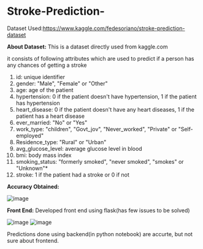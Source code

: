 # Stroke-Prediction-
Dataset Used:https://www.kaggle.com/fedesoriano/stroke-prediction-dataset

**About Dataset:**
This is a dataset directly used from kaggle.com

it consists of following attributes which are used to predict if a person has any chances of getting a stroke
1) id: unique identifier
2) gender: "Male", "Female" or "Other"
3) age: age of the patient
4) hypertension: 0 if the patient doesn't have hypertension, 1 if the patient has hypertension
5) heart_disease: 0 if the patient doesn't have any heart diseases, 1 if the patient has a heart disease
6) ever_married: "No" or "Yes"
7) work_type: "children", "Govt_jov", "Never_worked", "Private" or "Self-employed"
8) Residence_type: "Rural" or "Urban"
9) avg_glucose_level: average glucose level in blood
10) bmi: body mass index
11) smoking_status: "formerly smoked", "never smoked", "smokes" or "Unknown"*
12) stroke: 1 if the patient had a stroke or 0 if not

**Accuracy Obtained:**

![image](https://user-images.githubusercontent.com/59151526/112156809-9a3b3600-8c0c-11eb-8ce2-5a0187b0dd76.png)

**Front End:**
Developed front end using flask(has few issues to be solved) 

![image](https://user-images.githubusercontent.com/59151526/112157643-6dd3e980-8c0d-11eb-9cf1-fecad800751e.png)
![image](https://user-images.githubusercontent.com/59151526/112157737-8512d700-8c0d-11eb-9ec9-9555162bf23e.png)

Predictions done using backend(in python notebook) are accurte, but not sure about frontend.
